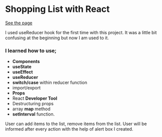 # Shopping List with React

[See the page](https://emreozturanli.github.io/Shopping-List/)

I used useReducer hook for the first time with this project. It was a little bit confusing at the beginning but now I am used to it.

### I learned how to use;
  - <b>Components</b>
  - <b>useState</b>
  - <b>useEffect</b>
  - <b>useReducer</b>
  - <b>switch/case</b> within reducer function
  - import/export
  - <b>Props</b>
  - React <b>Developer Tool</b>
  - Destructuring props
  - array <b>map</b> method
  - <b>setInterval</b> function.
  
User can add items to the list, remove items from the list. User will be informed after every action with the help of alert box I created. 

